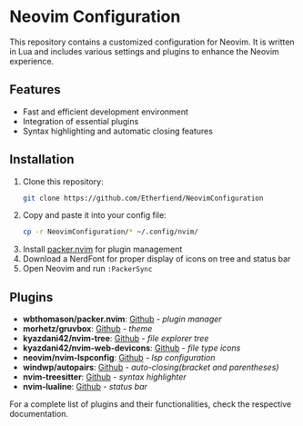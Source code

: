 # Neovim Configuration

This repository contains a customized configuration for Neovim. It is written in Lua and includes various settings and plugins to enhance the Neovim experience.

## Features

- Fast and efficient development environment
- Integration of essential plugins
- Syntax highlighting and automatic closing features

## Installation

1. Clone this repository:
   ```bash
   git clone https://github.com/Etherfiend/NeovimConfiguration
   
2. Copy and paste it into your config file:
   ```bash
   cp -r NeovimConfiguration/* ~/.config/nvim/
   
4. Install [packer.nvim](https://github.com/wbthomason/packer.nvim) for plugin management
5. Download a NerdFont for proper display of icons on tree and status bar
6. Open Neovim and run `:PackerSync`

## Plugins

- **wbthomason/packer.nvim**: [Github](https://github.com/wbthomason/packer.nvim)             _- plugin manager_
- **morhetz/gruvbox**: [Github](https://github.com/morhetz/gruvbox)                           _- theme_
- **kyazdani42/nvim-tree**: [Github](https://github.com/nvim-tree/nvim-tree.lua)              _- file explorer tree_
- **kyazdani42/nvim-web-devicons**: [Github](https://github.com/nvim-tree/nvim-web-devicons)  _- file type icons_
- **neovim/nvim-lspconfig**: [Github](https://github.com/neovim/nvim-lspconfig)               _- lsp configuration_
- **windwp/autopairs**: [Github](https://github.com/windwp/nvim-autopairs)                    _- auto-closing(bracket and parentheses)_
- **nvim-treesitter**: [Github](https://github.com/nvim-treesitter/nvim-treesitter)           _- syntax highlighter_
- **nvim-lualine**: [Github](https://github.com/nvim-lualine/lualine.nvim)                    _- status bar_

For a complete list of plugins and their functionalities, check the respective documentation.

